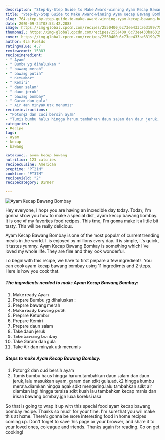 ```yaml
---
description: "Step-by-Step Guide to Make Award-winning Ayam Kecap Bawang Bombay"
title: "Step-by-Step Guide to Make Award-winning Ayam Kecap Bawang Bombay"
slug: 764-step-by-step-guide-to-make-award-winning-ayam-kecap-bawang-bombay
date: 2020-09-24T08:53:42.208Z
image: https://img-global.cpcdn.com/recipes/2550400_6c73ee433ba63199/751x532cq70/ayam-kecap-bawang-bombay-foto-resep-utama.jpg
thumbnail: https://img-global.cpcdn.com/recipes/2550400_6c73ee433ba63199/751x532cq70/ayam-kecap-bawang-bombay-foto-resep-utama.jpg
cover: https://img-global.cpcdn.com/recipes/2550400_6c73ee433ba63199/751x532cq70/ayam-kecap-bawang-bombay-foto-resep-utama.jpg
author: Ola Fields
ratingvalue: 4.7
reviewcount: 15883
recipeingredient:
- " Ayam"
- " Bumbu yg dihaluskan "
- " bawang merah"
- " bawang putih"
- " Ketumbar"
- " Kemiri"
- " daun salam"
- " daun jeruk"
- " bawang bombay"
- " Garam dan gula"
- " Air dan minyak utk menumis"
recipeinstructions:
- "Potong2 dan cuci bersih ayam"
- "Tumis bumbu halus hingga harum.tambahkan daun salam dan daun jeruk, lalu masukkan ayam, garam dan sdkt gula.aduk2 hingga bumbu merata.diamkan hingga agak sdkt mengering.lalu tambahkan sdkt air diamkan lagi hingga tersisa sdkt kuah lalu tambahkan kecap manis dan irisan bawang bombay.jgn lupa koreksi rasa"
categories:
- Recipe
tags:
- ayam
- kecap
- bawang

katakunci: ayam kecap bawang 
nutrition: 123 calories
recipecuisine: American
preptime: "PT21M"
cooktime: "PT37M"
recipeyield: "2"
recipecategory: Dinner

---
```



![Ayam Kecap Bawang Bombay](https://img-global.cpcdn.com/recipes/2550400_6c73ee433ba63199/751x532cq70/ayam-kecap-bawang-bombay-foto-resep-utama.jpg)

Hey everyone, I hope you are having an incredible day today. Today, I'm gonna show you how to make a special dish, ayam kecap bawang bombay. It is one of my favorites food recipes. This time, I'm gonna make it a little bit tasty. This will be really delicious.

Ayam Kecap Bawang Bombay is one of the most popular of current trending meals in the world. It is enjoyed by millions every day. It is simple, it's quick, it tastes yummy. Ayam Kecap Bawang Bombay is something which I've loved my whole life. They are fine and they look wonderful.




To begin with this recipe, we have to first prepare a few ingredients. You can cook ayam kecap bawang bombay using 11 ingredients and 2 steps. Here is how you cook that.

<!--inarticleads1-->

##### The ingredients needed to make Ayam Kecap Bawang Bombay:

1. Make ready  Ayam
1. Prepare  Bumbu yg dihaluskan :
1. Prepare  bawang merah
1. Make ready  bawang putih
1. Prepare  Ketumbar
1. Prepare  Kemiri
1. Prepare  daun salam
1. Take  daun jeruk
1. Take  bawang bombay
1. Take  Garam dan gula
1. Take  Air dan minyak utk menumis




<!--inarticleads2-->

##### Steps to make Ayam Kecap Bawang Bombay:

1. Potong2 dan cuci bersih ayam
1. Tumis bumbu halus hingga harum.tambahkan daun salam dan daun jeruk, lalu masukkan ayam, garam dan sdkt gula.aduk2 hingga bumbu merata.diamkan hingga agak sdkt mengering.lalu tambahkan sdkt air diamkan lagi hingga tersisa sdkt kuah lalu tambahkan kecap manis dan irisan bawang bombay.jgn lupa koreksi rasa




So that is going to wrap it up with this special food ayam kecap bawang bombay recipe. Thanks so much for your time. I'm sure that you will make this at home. There's gonna be more interesting food in home recipes coming up. Don't forget to save this page on your browser, and share it to your loved ones, colleague and friends. Thanks again for reading. Go on get cooking!
